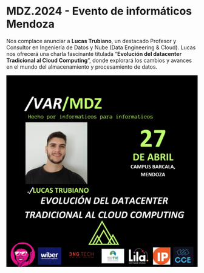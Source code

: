 # MDZ.2024 - Evento de informáticos Mendoza

Nos complace anunciar a **Lucas Trubiano**, un destacado Profesor y Consultor en Ingeniería de Datos y Nube (Data Engineering & Cloud). Lucas nos ofrecerá una charla fascinante titulada “**Evolución del datacenter Tradicional al Cloud Computing**”, donde explorará los cambios y avances en el mundo del almacenamiento y procesamiento de datos.

<img src="LucasTrubiano.jpeg" alt="LucasTrubiano" />